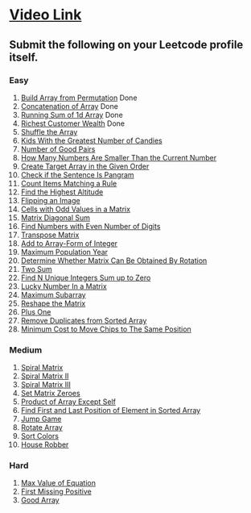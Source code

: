 # [Video Link](https://youtu.be/n60Dn0UsbEk)

## Submit the following on your Leetcode profile itself.

### Easy
1. [Build Array from Permutation](https://leetcode.com/problems/build-array-from-permutation/) Done
2. [Concatenation of Array](https://leetcode.com/problems/concatenation-of-array/) Done 
3. [Running Sum of 1d Array](https://leetcode.com/problems/running-sum-of-1d-array/) Done 
4. [Richest Customer Wealth](https://leetcode.com/problems/richest-customer-wealth/) Done
6. [Shuffle the Array](https://leetcode.com/problems/shuffle-the-array/)
7. [Kids With the Greatest Number of Candies](https://leetcode.com/problems/kids-with-the-greatest-number-of-candies/)
8. [Number of Good Pairs](https://leetcode.com/problems/number-of-good-pairs/)
9. [How Many Numbers Are Smaller Than the Current Number](https://leetcode.com/problems/how-many-numbers-are-smaller-than-the-current-number/)
10. [Create Target Array in the Given Order](https://leetcode.com/problems/create-target-array-in-the-given-order/)
11. [Check if the Sentence Is Pangram](https://leetcode.com/problems/check-if-the-sentence-is-pangram/)
12. [Count Items Matching a Rule](https://leetcode.com/problems/count-items-matching-a-rule/)
13. [Find the Highest Altitude](https://leetcode.com/problems/find-the-highest-altitude/)
14. [Flipping an Image](https://leetcode.com/problems/flipping-an-image/)
15. [Cells with Odd Values in a Matrix](https://leetcode.com/problems/cells-with-odd-values-in-a-matrix/)
16. [Matrix Diagonal Sum](https://leetcode.com/problems/matrix-diagonal-sum/)
17. [Find Numbers with Even Number of Digits](https://leetcode.com/problems/find-numbers-with-even-number-of-digits/)
18. [Transpose Matrix](https://leetcode.com/problems/transpose-matrix/)
19. [Add to Array-Form of Integer](https://leetcode.com/problems/add-to-array-form-of-integer/)
20. [Maximum Population Year](https://leetcode.com/problems/maximum-population-year/)
21. [Determine Whether Matrix Can Be Obtained By Rotation](https://leetcode.com/problems/determine-whether-matrix-can-be-obtained-by-rotation/)
22. [Two Sum](https://leetcode.com/problems/two-sum/)
23. [Find N Unique Integers Sum up to Zero](https://leetcode.com/problems/find-n-unique-integers-sum-up-to-zero/)
24. [Lucky Number In a Matrix](https://leetcode.com/problems/lucky-numbers-in-a-matrix/)
25. [Maximum Subarray](https://leetcode.com/problems/maximum-subarray/)
26. [Reshape the Matrix](https://leetcode.com/problems/reshape-the-matrix/)
27. [Plus One](https://leetcode.com/problems/plus-one/)
28. [Remove Duplicates from Sorted Array](https://leetcode.com/problems/remove-duplicates-from-sorted-array/)
29. [Minimum Cost to Move Chips to The Same Position](https://leetcode.com/problems/minimum-cost-to-move-chips-to-the-same-position/)

### Medium
1. [Spiral Matrix](https://leetcode.com/problems/spiral-matrix/)
2. [Spiral Matrix II](https://leetcode.com/problems/spiral-matrix-ii/)
3. [Spiral Matrix III](https://leetcode.com/problems/spiral-matrix-iii/)
4. [Set Matrix Zeroes](https://leetcode.com/problems/set-matrix-zeroes/)
5. [Product of Array Except Self](https://leetcode.com/problems/product-of-array-except-self/)
6. [Find First and Last Position of Element in Sorted Array](https://leetcode.com/problems/find-first-and-last-position-of-element-in-sorted-array/)
7. [Jump Game](https://leetcode.com/problems/jump-game/)
8. [Rotate Array](https://leetcode.com/problems/rotate-array/)
9. [Sort Colors](https://leetcode.com/problems/sort-colors/)
10. [House Robber](https://leetcode.com/problems/house-robber/)

### Hard
1. [Max Value of Equation](https://leetcode.com/problems/max-value-of-equation/)
2. [First Missing Positive](https://leetcode.com/problems/first-missing-positive/)
3. [Good Array](https://leetcode.com/problems/check-if-it-is-a-good-array/)
